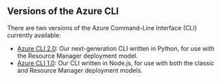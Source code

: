 <!--ms.date: 08/28/2017-->
## Versions of the Azure CLI

There are two versions of the Azure Command-Line Interface (CLI) currently available:

* [Azure CLI 2.0](../articles/storage/common/storage-azure-cli.md): Our next-generation CLI written in Python, for use with the Resource Manager deployment model.
* [Azure CLI 1.0](../articles/storage/common/storage-azure-cli-nodejs.md): Our CLI written in Node.js, for use with both the classic and Resource Manager deployment models.
